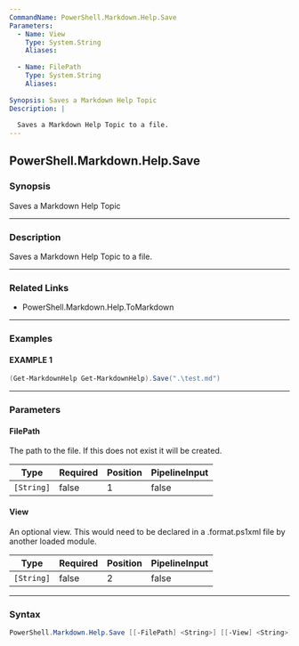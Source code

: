 ```yaml
---
CommandName: PowerShell.Markdown.Help.Save
Parameters: 
  - Name: View
    Type: System.String
    Aliases: 
    
  - Name: FilePath
    Type: System.String
    Aliases: 
    
Synopsis: Saves a Markdown Help Topic
Description: |
  
  Saves a Markdown Help Topic to a file.
---
```



PowerShell.Markdown.Help.Save
-----------------------------




### Synopsis
Saves a Markdown Help Topic



---


### Description

Saves a Markdown Help Topic to a file.



---


### Related Links
* PowerShell.Markdown.Help.ToMarkdown





---


### Examples
#### EXAMPLE 1
```PowerShell
(Get-MarkdownHelp Get-MarkdownHelp).Save(".\test.md")
```



---


### Parameters
#### **FilePath**

The path to the file.
If this does not exist it will be created.






|Type      |Required|Position|PipelineInput|
|----------|--------|--------|-------------|
|`[String]`|false   |1       |false        |



#### **View**

An optional view.
This would need to be declared in a .format.ps1xml file by another loaded module.






|Type      |Required|Position|PipelineInput|
|----------|--------|--------|-------------|
|`[String]`|false   |2       |false        |





---


### Syntax
```PowerShell
PowerShell.Markdown.Help.Save [[-FilePath] <String>] [[-View] <String>] [<CommonParameters>]
```
